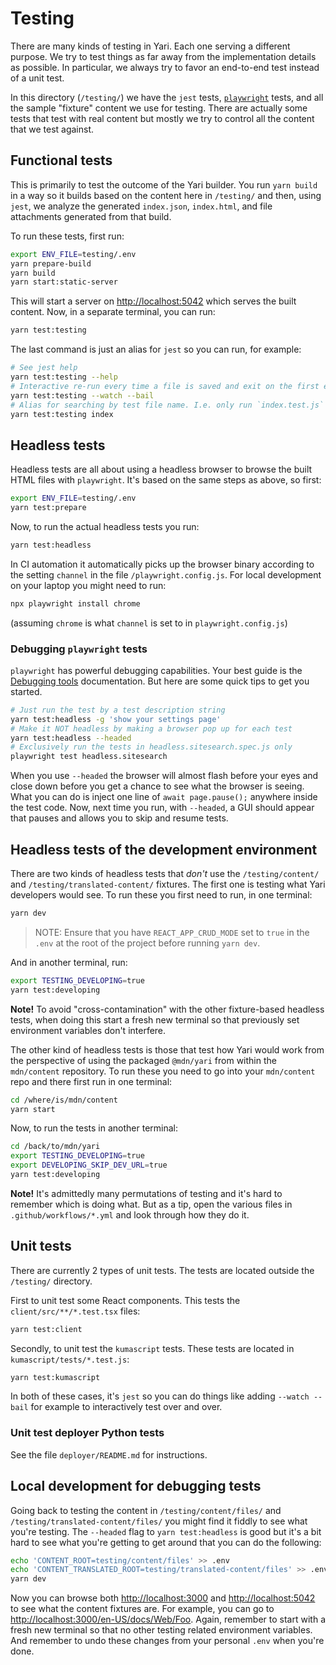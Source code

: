 # Testing

There are many kinds of testing in Yari. Each one serving a different purpose.
We try to test things as far away from the implementation details as possible.
In particular, we always try to favor an end-to-end test instead of a unit test.

In this directory (`/testing/`) we have the `jest` tests,
[`playwright`](https://playwright.dev/)
tests, and all the sample "fixture" content we use for testing.
There are actually
some tests that test with real content but mostly we try to control all
the content that we test against.

## Functional tests

This is primarily to test the outcome of the Yari builder. You run `yarn build`
in a way so it builds based on the content here in `/testing/` and then,
using `jest`, we analyze the generated `index.json`, `index.html`, and
file attachments generated from that build.

To run these tests, first run:

```sh
export ENV_FILE=testing/.env
yarn prepare-build
yarn build
yarn start:static-server
```

This will start a server on <http://localhost:5042> which serves the built content.
Now, in a separate terminal, you can run:

```sh
yarn test:testing
```

The last command is just an alias for `jest` so you can run, for example:

```sh
# See jest help
yarn test:testing --help
# Interactive re-run every time a file is saved and exit on the first error
yarn test:testing --watch --bail
# Alias for searching by test file name. I.e. only run `index.test.js`
yarn test:testing index
```

## Headless tests

Headless tests are all about using a headless browser to browse the built
HTML files with `playwright`. It's based on the same steps as above, so first:

```sh
export ENV_FILE=testing/.env
yarn test:prepare
```

Now, to run the actual headless tests you run:

```sh
yarn test:headless
```

In CI automation it automatically picks up the browser binary according to the
setting `channel` in the file `/playwright.config.js`. For local development on
your laptop you might need to run:

```sh
npx playwright install chrome
```

(assuming `chrome` is what `channel` is set to in `playwright.config.js`)

### Debugging `playwright` tests

`playwright` has powerful debugging capabilities. Your best guide is
the [Debugging tools](https://playwright.dev/docs/debug) documentation. But
here are some quick tips to get you started.

```sh
# Just run the test by a test description string
yarn test:headless -g 'show your settings page'
# Make it NOT headless by making a browser pop up for each test
yarn test:headless --headed
# Exclusively run the tests in headless.sitesearch.spec.js only
playwright test headless.sitesearch
```

When you use `--headed` the browser will almost flash before your eyes
and close down before you get a chance to see what the browser is seeing.
What you can do is inject one line of `await page.pause();` anywhere inside
the test code. Now, next time you run, with `--headed`, a GUI should appear
that pauses and allows you to skip and resume tests.

## Headless tests of the development environment

There are two kinds of headless tests that _don't_ use the `/testing/content/`
and `/testing/translated-content/` fixtures. The first one is testing what
Yari developers would see. To run these you first need to run, in one terminal:

```sh
yarn dev
```

> NOTE: Ensure that you have `REACT_APP_CRUD_MODE` set to `true` in the `.env`
> at the root of the project before running `yarn dev`.

And in another terminal, run:

```sh
export TESTING_DEVELOPING=true
yarn test:developing
```

**Note!** To avoid "cross-contamination" with the other fixture-based headless
tests, when doing this start a fresh new terminal so that previously set
environment variables don't interfere.

The other kind of headless tests is those that test how Yari would work from the
perspective of using the packaged `@mdn/yari` from within the `mdn/content`
repository. To run these you need to go into your `mdn/content` repo and there
first run in one terminal:

```sh
cd /where/is/mdn/content
yarn start
```

Now, to run the tests in another terminal:

```sh
cd /back/to/mdn/yari
export TESTING_DEVELOPING=true
export DEVELOPING_SKIP_DEV_URL=true
yarn test:developing
```

**Note!** It's admittedly many permutations of testing and it's hard to
remember which is doing what. But as a tip, open the various files in
`.github/workflows/*.yml` and look through how they do it.

## Unit tests

There are currently 2 types of unit tests. The tests are located outside the
`/testing/` directory.

First to unit test some React components. This tests the `client/src/**/*.test.tsx`
files:

```sh
yarn test:client
```

Secondly, to unit test the `kumascript` tests. These tests are located in
`kumascript/tests/*.test.js`:

```sh
yarn test:kumascript
```

In both of these cases, it's `jest` so you can do things like adding
`--watch --bail` for example to interactively test over and over.

### Unit test deployer Python tests

See the file `deployer/README.md` for instructions.

## Local development for debugging tests

Going back to testing the content in `/testing/content/files/` and
`/testing/translated-content/files/` you might find it fiddly to see what
you're testing. The `--headed` flag to `yarn test:headless` is good but it's
a bit hard to see what you're getting to get around that you can do the
following:

```sh
echo 'CONTENT_ROOT=testing/content/files' >> .env
echo 'CONTENT_TRANSLATED_ROOT=testing/translated-content/files' >> .env
yarn dev
```

Now you can browse both <http://localhost:3000> and <http://localhost:5042>
to see what the content fixtures are.
For example, you can go to <http://localhost:3000/en-US/docs/Web/Foo>.
Again, remember to start with a fresh new terminal so that no other testing
related environment variables. And remember to undo these changes from
your personal `.env` when you're done.
